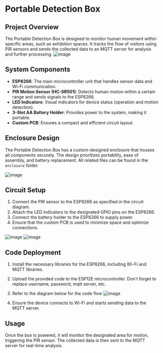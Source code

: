 # Portable Detection Box

## Project Overview
The Portable Detection Box is designed to monitor human movement within specific areas, such as exhibition spaces. It tracks the flow of visitors using PIR sensors and sends the collected data to an MQTT server for analysis and further processing.
![image](https://github.com/user-attachments/assets/9c27de31-ebd9-434b-a057-a8d88b5486e7)

## System Components
- **ESP8266**: The main microcontroller unit that handles sensor data and Wi-Fi communication.
- **PIR Motion Sensor (HC-SR501)**: Detects human motion within a certain range and sends signals to the ESP8266.
- **LED Indicators**: Visual indicators for device status (operation and motion detection).
- **3-Slot AA Battery Holder**: Provides power to the system, making it portable.
- **Custom PCB**: Ensures a compact and efficient circuit layout.

## Enclosure Design
The Portable Detection Box has a custom-designed enclosure that houses all components securely. The design prioritizes portability, ease of assembly, and battery replacement. All related files can be found in the `enclosure` folder.

![image](https://github.com/user-attachments/assets/e5e2a24f-4245-41b4-8281-7cd11d35a020)

## Circuit Setup
1. Connect the PIR sensor to the ESP8266 as specified in the circuit diagram.
2. Attach the LED indicators to the designated GPIO pins on the ESP8266.
3. Connect the battery holder to the ESP8266 to supply power.
4. Ensure that the custom PCB is used to minimize space and optimize connections.
   
![image](https://github.com/user-attachments/assets/e7dea442-e292-4dd7-a24e-7bb1eb60af4e)
![image](https://github.com/user-attachments/assets/5934f392-a245-4713-bacb-41a6ad70d76c)

## Code Deployment

1. Install the necessary libraries for the ESP8266, including Wi-Fi and MQTT libraries.
2. Upload the provided code to the ESP12E microcontroller. Don't forget to replace username, password, mqtt server, etc.
3. Refer to the diagram below for the code flow
![image](https://github.com/user-attachments/assets/d3ce5936-c41b-4967-a195-8926441be1e9)

4. Ensure the device connects to Wi-Fi and starts sending data to the MQTT server.

## Usage
Once the box is powered, it will monitor the designated area for motion, triggering the PIR sensor. The collected data is then sent to the MQTT server for real-time analysis.

